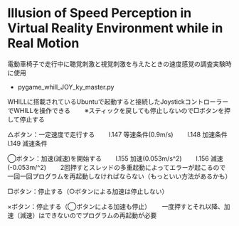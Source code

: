 # Illusion of Speed Perception in Virtual Reality Environment while in Real Motion
電動車椅子で走行中に聴覚刺激と視覚刺激を与えたときの速度感覚の調査実験時に使用

- pygame_whill_JOY_ky_master.py

WHILLに搭載されているUbuntuで起動すると接続したJoystickコントローラーでWHILLを操作できる　　
※スティックを戻しても停止しないので□ボタンを押して停止する

△ボタン：一定速度で走行する　　
  l.147 等速条件(0.9m/s)　　
  l.148 加速条件　　
  l.149 減速条件

◯ボタン：加速(減速)を開始する　　
  l.155 加速(0.053m/s^2)　　
  l.156 減速(-0.053m/^2)　　
  2回押すとスレッドの多重起動によってエラーが起こるので一回一回プログラムを再起動しなければならない（もっといい方法があるかも）
  
 □ボタン：停止する（○ボタンによる加速は停止しない）
 
 ×ボタン：停止する（◯ボタンによる加速も停止）　　
  一度押すとそれ以降、加速（減速）はできないのでプログラムの再起動が必要
  
